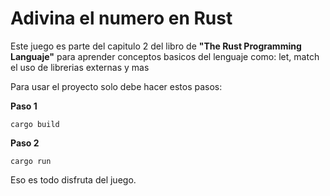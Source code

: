# Adivina el numero en Rust

Este juego es parte del capitulo 2 del libro de **"The Rust Programming Languaje"** para aprender conceptos basicos del lenguaje como: let, match el uso de librerias externas y mas

Para usar el proyecto solo debe hacer estos pasos:

**Paso 1**

`cargo build`

**Paso 2**

`cargo run`

Eso es todo disfruta del juego.
